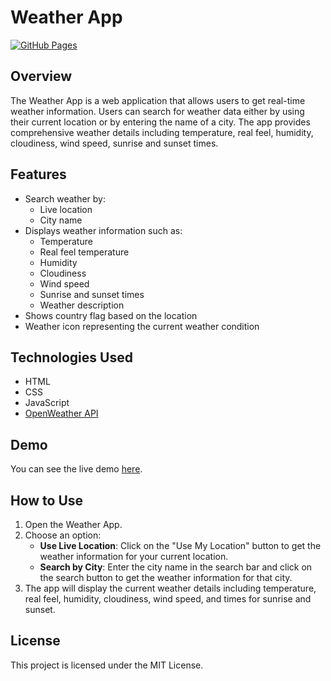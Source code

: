 # Weather App

[![GitHub Pages](https://img.shields.io/badge/GitHub-Pages-brightgreen)](https://ayushianand70047.github.io/Weather-App/)

## Overview

The Weather App is a web application that allows users to get real-time weather information. Users can search for weather data either by using their current location or by entering the name of a city. The app provides comprehensive weather details including temperature, real feel, humidity, cloudiness, wind speed, sunrise and sunset times.

## Features

- Search weather by:
  - Live location
  - City name
- Displays weather information such as:
  - Temperature
  - Real feel temperature
  - Humidity
  - Cloudiness
  - Wind speed
  - Sunrise and sunset times
  - Weather description
- Shows country flag based on the location
- Weather icon representing the current weather condition

## Technologies Used

- HTML
- CSS
- JavaScript
- [OpenWeather API](https://openweathermap.org/api)

## Demo

You can see the live demo [here](https://ayushianand70047.github.io/Weather-App/).

## How to Use

1. Open the Weather App.
2. Choose an option:
   - **Use Live Location**: Click on the "Use My Location" button to get the weather information for your current location.
   - **Search by City**: Enter the city name in the search bar and click on the search button to get the weather information for that city.
3. The app will display the current weather details including temperature, real feel, humidity, cloudiness, wind speed, and times for sunrise and sunset.

## License

This project is licensed under the MIT License.
